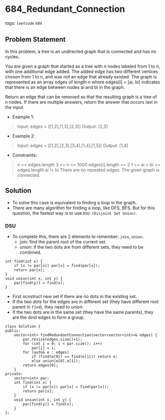 # 684_Redundant_Connection
###### tags: `leetcode` `684`
## Problem Statement
In this problem, a tree is an undirected graph that is connected and has no cycles.

You are given a graph that started as a tree with n nodes labeled from 1 to n, with one additional edge added. The added edge has two different vertices chosen from 1 to n, and was not an edge that already existed. The graph is represented as an array edges of length n where edges[i] = [ai, bi] indicates that there is an edge between nodes ai and bi in the graph.

Return an edge that can be removed so that the resulting graph is a tree of n nodes. If there are multiple answers, return the answer that occurs last in the input.

 

- Example 1:

> Input: edges = [[1,2],[1,3],[2,3]]
Output: [2,3]
- Example 2:

> Input: edges = [[1,2],[2,3],[3,4],[1,4],[1,5]]
Output: [1,4]

- Constraints:

> n == edges.length
3 <= n <= 1000
edges[i].length == 2
1 <= ai < bi <= edges.length
ai != bi
There are no repeated edges.
The given graph is connected.

## Solution
- To solve this case is equivalent to finding a loop in the graph.
- There are many algorithm for finding a loop, like DFS, BFS. But for this question, the fastest way is to use ```DSU (Disjoint Set Union)```.
### DSU
- To complete this, there are 2 elements to remember: ```join```, ```union```.
    - join: find the parent root of the current set.
    - union: if the two dots are from different sets, they need to be combined.

```cpp=
int find(int x) {
    if (x != par[x]) par[x] = find(par[x]);
    return par[x];
}
void uniun(int x, int y) {
    par[find(y)] = find(x);
}
```
- First ocnstruct new set if there are no dots in the existing set.
- If the two dots for the edges are in different set (they have different root parent in ```find```), they need to union.
- If the two dots are in the same set (they have the same parents), they are the dirst edges to form a group.
```cpp=
class Solution {
public:
    vector<int> findRedundantConnection(vector<vector<int>>& edges) {
        par.resize(edges.size()+1);
        for (int i = 0; i < par.size(); i++)
            par[i] = i;
        for (auto& e : edges)
            if (find(e[0]) == find(e[1])) return e;
            else uniun(e[0],e[1]);
        return edges[0];
    }
private:
    vector<int> par;
    int find(int x) {
        if (x != par[x]) par[x] = find(par[x]);
        return par[x];
    }
    void uniun(int x, int y) {
        par[find(y)] = find(x);
    }
};
```
